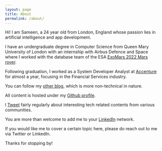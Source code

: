 ```yaml
---
layout: page
title: About
permalink: /about/
---
```


Hi! I am Sameen, a 24 year old from London, England whose passion lies in artificial intelligence and app development.

I have an undergraduate degree in Computer Science from Queen Mary University of London with an internship with Airbus Defence and Space where I worked with the database team of the ESA [ExoMars 2022 Mars rover](https://www.esa.int/Science_Exploration/Human_and_Robotic_Exploration/Exploration/ExoMars/ExoMars_2022_rover).

Following graduation, I worked as a System Developer Analyst at [Accenture](https://www.accenture.com/gb-en) for almost a year, focusing in the Financial Services industry. 

You can follow my [other blog](https://medium.com/@risingdragon111), which is more non-technical in nature.

All content is hosted under my [Github profile](https://github.com/samisnotinsane).

I [Tweet](https://twitter.com/samisnotinsane7) fairly regularly about interesting tech related contents from various communities.

You are more than welcome to add me to your [LinkedIn](https://www.linkedin.com/in/sameen-islam/) network.

If you would like me to cover a certain topic here, please do reach out to me via Twitter or LinkedIn.

Thanks for stopping by!
